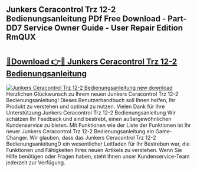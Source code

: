 ## Junkers Ceracontrol Trz 12-2 Bedienungsanleitung PDf Free Download - Part-DD7 Service Owner Guide - User Repair Edition RmQUX

# <h2><a href="http://df45fm.blite.top/?on=Junkers+Ceracontrol+Trz+12-2+Bedienungsanleitung">🔗Download 👉🔴 Junkers Ceracontrol Trz 12-2 Bedienungsanleitung</a></h2>

[![Junkers Ceracontrol Trz 12-2 Bedienungsanleitung new download](https://i.imgur.com/lujVjoI.png)](http://df45fm.blite.top/?on=Junkers+Ceracontrol+Trz+12-2+Bedienungsanleitung)
Herzlichen Glückwunsch zu Ihrem neuen Junkers Ceracontrol Trz 12-2 Bedienungsanleitung! Dieses Benutzerhandbuch soll Ihnen helfen, Ihr Produkt zu verstehen und optimal zu nutzen. Vielen Dank für Ihre Unterstützung Junkers Ceracontrol Trz 12-2 Bedienungsanleitung Wir schätzen Ihr Feedback und sind bestrebt, einen außergewöhnlichen Kundenservice zu bieten. Mit Funktionen wie der Liste der Funktionen ist Ihr neuer Junkers Ceracontrol Trz 12-2 Bedienungsanleitung ein Game-Changer. Wir glauben, dass das Junkers Ceracontrol Trz 12-2 BedienungsanleitungD ein wesentlicher Leitfaden für Ihr Bestreben war, die Funktionen und Fähigkeiten Ihres neuen Artikels zu verstehen. Wenn Sie Hilfe benötigen oder Fragen haben, steht Ihnen unser Kundenservice-Team jederzeit zur Verfügung.
